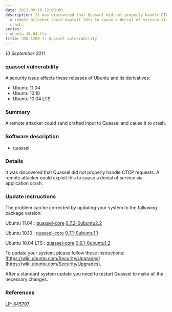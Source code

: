 ```yaml
---
date: 2011-09-10 12:00:00
description: It was discovered that Quassel did not properly handle CTCP requests.
  A remote attacker could exploit this to cause a denial of service via application
  crash.
series:
- ubuntu-10.04-lts
title: USN-1200-1: Quassel vulnerability
---
```


*10 September 2011*

### quassel vulnerability

A security issue affects these releases of Ubuntu and its derivatives:

* Ubuntu 11.04
* Ubuntu 10.10
* Ubuntu 10.04 LTS

### Summary

A remote attacker could send crafted input to Quassel and cause it to crash.

### Software description

* quassel 

### Details

It was discovered that Quassel did not properly handle CTCP requests. A remote attacker could exploit this to cause a denial of service via application crash. 

### Update instructions

The problem can be corrected by updating your system to the following package version:

Ubuntu 11.04
 : [quassel-core](https://launchpad.net/ubuntu/+source/quassel) <span> [0.7.2-0ubuntu2.2](https://launchpad.net/ubuntu/+source/quassel/0.7.2-0ubuntu2.2) </span> 

Ubuntu 10.10
 : [quassel-core](https://launchpad.net/ubuntu/+source/quassel) <span> [0.7.1-0ubuntu1.1](https://launchpad.net/ubuntu/+source/quassel/0.7.1-0ubuntu1.1) </span> 

Ubuntu 10.04 LTS
 : [quassel-core](https://launchpad.net/ubuntu/+source/quassel) <span> [0.6.1-0ubuntu1.2](https://launchpad.net/ubuntu/+source/quassel/0.6.1-0ubuntu1.2) </span> 

To update your system, please follow these instructions: [https://wiki.ubuntu.com/Security/Upgrades](https://wiki.ubuntu.com/Security/Upgrades).

After a standard system update you need to restart Quassel to make all the necessary changes. 

### References

 
 [LP: 845707](https://launchpad.net/bugs/845707)